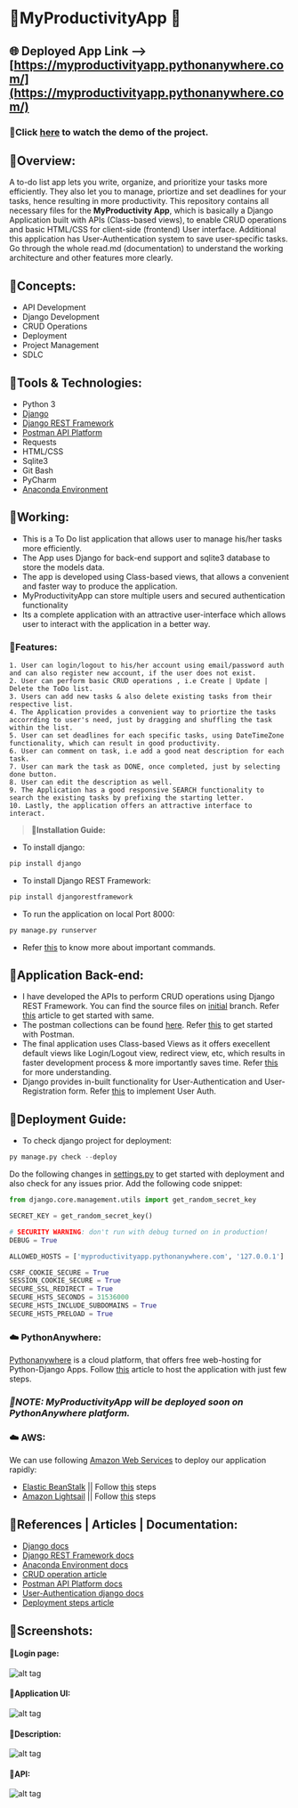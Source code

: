 # 🔹MyProductivityApp 📝
## 🌐 Deployed App Link --> [https://myproductivityapp.pythonanywhere.com/](https://myproductivityapp.pythonanywhere.com/)

### 📌Click [here](https://drive.google.com/file/d/1BDWls86QpW5rNrthh4ia8zS7x8IwDKgR/view?usp=sharing) to watch the demo of the project.
## 🔸Overview:
A to-do list app lets you write, organize, and prioritize your tasks more efficiently. They also let you to manage, priortize and set deadlines for your tasks, hence resulting in more productivity. This repository contains all necessary files for the **MyProductivity App**, which is basically a Django Application built with APIs (Class-based views), to enable CRUD operations and basic HTML/CSS for client-side (frontend) User interface. Additional this application has User-Authentication system to save user-specific tasks. Go through the whole read.md (documentation) to understand the working architecture and other features more clearly.

## 🔸**Concepts:**
- API Development
- Django Development
- CRUD Operations
- Deployment
- Project Management
- SDLC

## 🔸**Tools & Technologies:**
- Python 3
- [Django](https://www.djangoproject.com/start/)
- [Django REST Framework](https://www.django-rest-framework.org/)
- [Postman API Platform](https://learning.postman.com/docs/getting-started/introduction/)
- Requests
- HTML/CSS
- Sqlite3
- Git Bash
- PyCharm
- [Anaconda Environment](https://conda.io/projects/conda/en/latest/user-guide/concepts/environments.html#:~:text=A%20conda%20environment%20is%20a,NumPy%201.6%20for%20legacy%20testing.)

## 🔹Working:

- This is a To Do list application that allows user to manage his/her tasks more efficiently.
- The App uses Django for back-end support and sqlite3 database to store the models data. 
- The app is developed using Class-based views, that allows a convenient and faster way to produce the application.
- MyProductivityApp can store multiple users and secured authentication functionality
- Its a complete application with an attractive user-interface which allows user to interact with the application in a better way.

### 🔸**Features:**
```
1. User can login/logout to his/her account using email/password auth and can also register new account, if the user does not exist.
2. User can perform basic CRUD operations , i.e Create | Update | Delete the ToDo list.
3. Users can add new tasks & also delete existing tasks from their respective list.
4. The Application provides a convenient way to priortize the tasks accorrding to user's need, just by dragging and shuffling the task within the list.
5. User can set deadlines for each specific tasks, using DateTimeZone functionality, which can result in good productivity.
6. User can comment on task, i.e add a good neat description for each task.
7. User can mark the task as DONE, once completed, just by selecting done button.
8. User can edit the description as well.
9. The Application has a good responsive SEARCH functionality to search the existing tasks by prefixing the starting letter.
10. Lastly, the application offers an attractive interface to interact.
```
> **🔸Installation Guide:**
- To install django:
```python
pip install django
```
- To install Django REST Framework:
```python
pip install djangorestframework
```
- To run the application on local Port 8000:
```python
py manage.py runserver
```

- Refer [this](https://docs.djangoproject.com/en/3.2/) to know more about important commands.

## 🔹Application Back-end:
- I have developed the APIs to perform CRUD operations using Django REST Framework. You can find the source files on [initial](https://github.com/gauravpore/MyProductivityApp/tree/initial) branch. Refer [this](https://www.section.io/engineering-education/django-crud-api/) article to get started with same.
- The postman collections can be found [here](). Refer [this](https://learning.postman.com/docs/getting-started/introduction/) to get started with Postman.
- The final application uses Class-based Views as it offers execellent default views like Login/Logout view, redirect view, etc, which results in faster development process & more importantly saves time. Refer [this](https://docs.djangoproject.com/en/3.1/ref/class-based-views/) for more understanding.
- Django provides in-built functionality for User-Authentication and User-Registration form. Refer [this](https://docs.djangoproject.com/en/3.2/topics/auth/) to implement User Auth.

## 🔹Deployment Guide:
- To check django project for deployment:
```python
py manage.py check --deploy
```
Do the following changes in [settings.py](https://github.com/gauravpore/MyProductivityApp/blob/finalApp/MyProductivityApp/todo_list/settings.py) to get started with deployment and also check for any issues prior.
Add the following code snippet:
```python
from django.core.management.utils import get_random_secret_key
```
```python
SECRET_KEY = get_random_secret_key()
```
```python
# SECURITY WARNING: don't run with debug turned on in production!
DEBUG = True
```
```python
ALLOWED_HOSTS = ['myproductivityapp.pythonanywhere.com', '127.0.0.1']
```
```python
CSRF_COOKIE_SECURE = True
SESSION_COOKIE_SECURE = True
SECURE_SSL_REDIRECT = True 
SECURE_HSTS_SECONDS = 31536000
SECURE_HSTS_INCLUDE_SUBDOMAINS = True
SECURE_HSTS_PRELOAD = True
```

### ☁️ PythonAnywhere:
[Pythonanywhere](https://www.pythonanywhere.com/) is a cloud platform, that offers free web-hosting for Python-Django Apps. Follow [this](https://help.pythonanywhere.com/pages/DeployExistingDjangoProject/) article to host the application with just few steps.
### <em> 📌NOTE: MyProductivityApp will be deployed soon on PythonAnywhere platform. </em>
### ☁️ AWS:
We can use following [Amazon Web Services](https://aws.amazon.com/) to deploy our application rapidly:
- [Elastic BeanStalk](https://aws.amazon.com/elasticbeanstalk/) || Follow [this](https://docs.aws.amazon.com/elasticbeanstalk/latest/dg/create-deploy-python-django.html) steps
- [Amazon Lightsail](https://aws.amazon.com/lightsail/)  || Follow [this](https://aws.amazon.com/getting-started/hands-on/deploy-python-application) steps 

## 🔹References | Articles | Documentation:
-  [Django docs](https://www.djangoproject.com/start/)
-  [Django REST Framework docs](https://www.django-rest-framework.org/)
-  [Anaconda Environment docs](https://conda.io/projects/conda/en/latest/user-guide/concepts/environments.html#:~:text=A%20conda%20environment%20is%20a,NumPy%201.6%20for%20legacy%20testing.)
-  [CRUD operation article](https://www.section.io/engineering-education/django-crud-api/)
- [Postman API Platform docs](https://learning.postman.com/docs/getting-started/introduction/)
- [User-Authentication django docs](https://docs.djangoproject.com/en/3.2/topics/auth/)
- [Deployment steps article](https://help.pythonanywhere.com/pages/DeployExistingDjangoProject/)

## 🔹Screenshots:
 #### 🔸Login page:
![alt tag](https://github.com/gauravpore/MyProductivityApp/blob/finalApp/Snips/login.png "login page")

#### 🔸Application UI:
![alt tag](https://github.com/gauravpore/MyProductivityApp/blob/finalApp/Snips/AppUI.png "App UI")

#### 🔸Description:
![alt tag](https://github.com/gauravpore/MyProductivityApp/blob/finalApp/Snips/description.png "description")

#### 🔸API:
![alt tag](https://github.com/gauravpore/MyProductivityApp/blob/finalApp/Snips/REST.png  "REST API")

        


